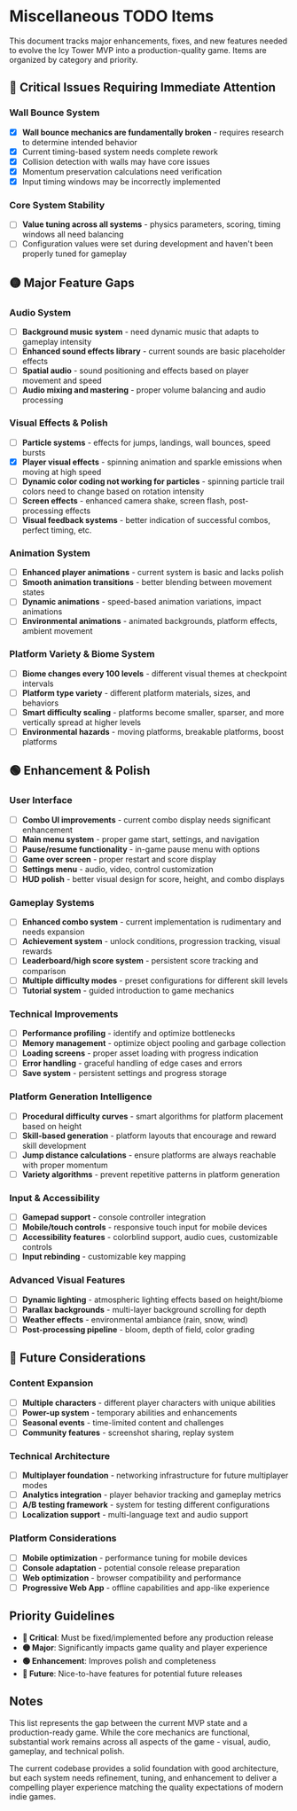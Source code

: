# Miscellaneous TODO Items

This document tracks major enhancements, fixes, and new features needed to evolve the Icy Tower MVP into a production-quality game. Items are organized by category and priority.

## 🔴 Critical Issues Requiring Immediate Attention

### Wall Bounce System
- [x] **Wall bounce mechanics are fundamentally broken** - requires research to determine intended behavior
- [x] Current timing-based system needs complete rework
- [x] Collision detection with walls may have core issues
- [x] Momentum preservation calculations need verification
- [x] Input timing windows may be incorrectly implemented

### Core System Stability
- [ ] **Value tuning across all systems** - physics parameters, scoring, timing windows all need balancing
- [ ] Configuration values were set during development and haven't been properly tuned for gameplay

## 🟡 Major Feature Gaps

### Audio System
- [ ] **Background music system** - need dynamic music that adapts to gameplay intensity
- [ ] **Enhanced sound effects library** - current sounds are basic placeholder effects
- [ ] **Spatial audio** - sound positioning and effects based on player movement and speed
- [ ] **Audio mixing and mastering** - proper volume balancing and audio processing

### Visual Effects & Polish
- [ ] **Particle systems** - effects for jumps, landings, wall bounces, speed bursts
- [x] **Player visual effects** - spinning animation and sparkle emissions when moving at high speed
- [ ] **Dynamic color coding not working for particles** - spinning particle trail colors need to change based on rotation intensity
- [ ] **Screen effects** - enhanced camera shake, screen flash, post-processing effects
- [ ] **Visual feedback systems** - better indication of successful combos, perfect timing, etc.

### Animation System
- [ ] **Enhanced player animations** - current system is basic and lacks polish
- [ ] **Smooth animation transitions** - better blending between movement states
- [ ] **Dynamic animations** - speed-based animation variations, impact animations
- [ ] **Environmental animations** - animated backgrounds, platform effects, ambient movement

### Platform Variety & Biome System
- [ ] **Biome changes every 100 levels** - different visual themes at checkpoint intervals
- [ ] **Platform type variety** - different platform materials, sizes, and behaviors
- [ ] **Smart difficulty scaling** - platforms become smaller, sparser, and more vertically spread at higher levels
- [ ] **Environmental hazards** - moving platforms, breakable platforms, boost platforms

## 🟢 Enhancement & Polish

### User Interface
- [ ] **Combo UI improvements** - current combo display needs significant enhancement
- [ ] **Main menu system** - proper game start, settings, and navigation
- [ ] **Pause/resume functionality** - in-game pause menu with options
- [ ] **Game over screen** - proper restart and score display
- [ ] **Settings menu** - audio, video, control customization
- [ ] **HUD polish** - better visual design for score, height, and combo displays

### Gameplay Systems
- [ ] **Enhanced combo system** - current implementation is rudimentary and needs expansion
- [ ] **Achievement system** - unlock conditions, progression tracking, visual rewards
- [ ] **Leaderboard/high score system** - persistent score tracking and comparison
- [ ] **Multiple difficulty modes** - preset configurations for different skill levels
- [ ] **Tutorial system** - guided introduction to game mechanics

### Technical Improvements
- [ ] **Performance profiling** - identify and optimize bottlenecks
- [ ] **Memory management** - optimize object pooling and garbage collection
- [ ] **Loading screens** - proper asset loading with progress indication
- [ ] **Error handling** - graceful handling of edge cases and errors
- [ ] **Save system** - persistent settings and progress storage

### Platform Generation Intelligence
- [ ] **Procedural difficulty curves** - smart algorithms for platform placement based on height
- [ ] **Skill-based generation** - platform layouts that encourage and reward skill development
- [ ] **Jump distance calculations** - ensure platforms are always reachable with proper momentum
- [ ] **Variety algorithms** - prevent repetitive patterns in platform generation

### Input & Accessibility
- [ ] **Gamepad support** - console controller integration
- [ ] **Mobile/touch controls** - responsive touch input for mobile devices
- [ ] **Accessibility features** - colorblind support, audio cues, customizable controls
- [ ] **Input rebinding** - customizable key mapping

### Advanced Visual Features
- [ ] **Dynamic lighting** - atmospheric lighting effects based on height/biome
- [ ] **Parallax backgrounds** - multi-layer background scrolling for depth
- [ ] **Weather effects** - environmental ambiance (rain, snow, wind)
- [ ] **Post-processing pipeline** - bloom, depth of field, color grading

## 🔵 Future Considerations

### Content Expansion
- [ ] **Multiple characters** - different player characters with unique abilities
- [ ] **Power-up system** - temporary abilities and enhancements
- [ ] **Seasonal events** - time-limited content and challenges
- [ ] **Community features** - screenshot sharing, replay system

### Technical Architecture
- [ ] **Multiplayer foundation** - networking infrastructure for future multiplayer modes
- [ ] **Analytics integration** - player behavior tracking and gameplay metrics
- [ ] **A/B testing framework** - system for testing different configurations
- [ ] **Localization support** - multi-language text and audio support

### Platform Considerations
- [ ] **Mobile optimization** - performance tuning for mobile devices
- [ ] **Console adaptation** - potential console release preparation
- [ ] **Web optimization** - browser compatibility and performance
- [ ] **Progressive Web App** - offline capabilities and app-like experience

## Priority Guidelines

- **🔴 Critical**: Must be fixed/implemented before any production release
- **🟡 Major**: Significantly impacts game quality and player experience
- **🟢 Enhancement**: Improves polish and completeness
- **🔵 Future**: Nice-to-have features for potential future releases

## Notes

This list represents the gap between the current MVP state and a production-ready game. While the core mechanics are functional, substantial work remains across all aspects of the game - visual, audio, gameplay, and technical polish.

The current codebase provides a solid foundation with good architecture, but each system needs refinement, tuning, and enhancement to deliver a compelling player experience matching the quality expectations of modern indie games.